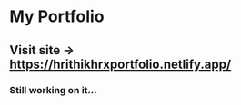 # My Portfolio
## Visit site -> https://hrithikhrxportfolio.netlify.app/
### Still working on it...
